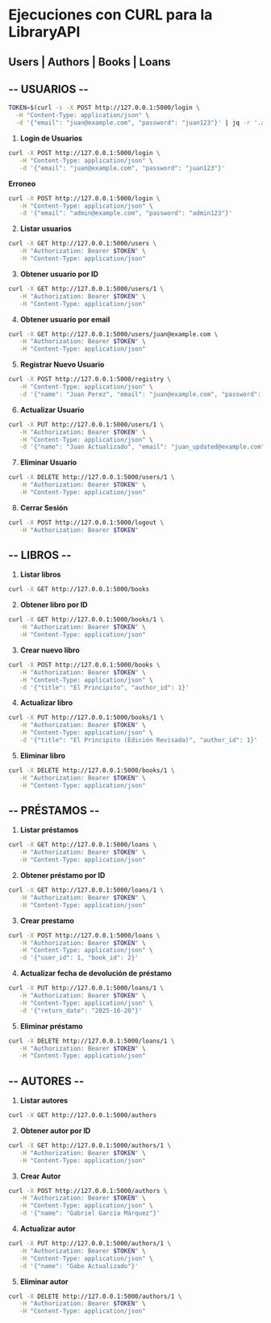 # Ejecuciones con CURL para la LibraryAPI
## Users | Authors | Books | Loans

## -- USUARIOS --

```bash
TOKEN=$(curl -s -X POST http://127.0.0.1:5000/login \
  -H "Content-Type: application/json" \
  -d '{"email": "juan@example.com", "password": "juan123"}' | jq -r '.access_token')
```

1. **Login de Usuarios**
```bash
curl -X POST http://127.0.0.1:5000/login \
   -H "Content-Type: application/json" \
   -d '{"email": "juan@example.com", "password": "juan123"}'
```
**Erroneo**
```bash
curl -X POST http://127.0.0.1:5000/login \
   -H "Content-Type: application/json" \
   -d '{"email": "admin@example.com", "password": "admin123"}'
```

2. **Listar usuarios**
```bash
curl -X GET http://127.0.0.1:5000/users \
   -H "Authorization: Bearer $TOKEN" \
   -H "Content-Type: application/json"
```

3. **Obtener usuario por ID**
```bash
curl -X GET http://127.0.0.1:5000/users/1 \
   -H "Authorization: Bearer $TOKEN" \
   -H "Content-Type: application/json"
```

4. **Obtener usuario por email**
```bash
curl -X GET http://127.0.0.1:5000/users/juan@example.com \
   -H "Authorization: Bearer $TOKEN" \
   -H "Content-Type: application/json"
```

5. **Registrar Nuevo Usuario**
```bash
curl -X POST http://127.0.0.1:5000/registry \
   -H "Content-Type: application/json" \
   -d '{"name": "Juan Perez", "email": "juan@example.com", "password": "juan123"}'
```

6. **Actualizar Usuario**
```bash
curl -X PUT http://127.0.0.1:5000/users/1 \
   -H "Authorization: Bearer $TOKEN" \
   -H "Content-Type: application/json" \
   -d '{"name": "Juan Actualizado", "email": "juan_updated@example.com", "password": "nuevo123"}'
```
7. **Eliminar Usuario**
```bash
curl -X DELETE http://127.0.0.1:5000/users/1 \
   -H "Authorization: Bearer $TOKEN" \
   -H "Content-Type: application/json"
```
8. **Cerrar Sesión**
```bash
curl -X POST http://127.0.0.1:5000/logout \
   -H "Authorization: Bearer $TOKEN"
```


## -- LIBROS --

1. **Listar libros**
```bash
curl -X GET http://127.0.0.1:5000/books
```

2. **Obtener libro por ID**
```bash
curl -X GET http://127.0.0.1:5000/books/1 \
   -H "Authorization: Bearer $TOKEN" \
   -H "Content-Type: application/json"
```

3. **Crear nuevo libro**
```bash
curl -X POST http://127.0.0.1:5000/books \
   -H "Authorization: Bearer $TOKEN" \
   -H "Content-Type: application/json" \
   -d '{"title": "El Principito", "author_id": 1}'
```

4. **Actualizar libro**
```bash
curl -X PUT http://127.0.0.1:5000/books/1 \
   -H "Authorization: Bearer $TOKEN" \
   -H "Content-Type: application/json" \
   -d '{"title": "El Principito (Edición Revisada)", "author_id": 1}'
```

5. **Eliminar libro**
```bash
curl -X DELETE http://127.0.0.1:5000/books/1 \
   -H "Authorization: Bearer $TOKEN" \
   -H "Content-Type: application/json"
```

## -- PRÉSTAMOS --

1. **Listar préstamos**
```bash
curl -X GET http://127.0.0.1:5000/loans \
   -H "Authorization: Bearer $TOKEN" \
   -H "Content-Type: application/json"
```

2. **Obtener préstamo por ID**
```bash
curl -X GET http://127.0.0.1:5000/loans/1 \
   -H "Authorization: Bearer $TOKEN" \
   -H "Content-Type: application/json"
```

3. **Crear prestamo**
```bash
curl -X POST http://127.0.0.1:5000/loans \
   -H "Authorization: Bearer $TOKEN" \
   -H "Content-Type: application/json" \
   -d '{"user_id": 1, "book_id": 2}'
```

4. **Actualizar fecha de devolución de préstamo**
```bash
curl -X PUT http://127.0.0.1:5000/loans/1 \
   -H "Authorization: Bearer $TOKEN" \
   -H "Content-Type: application/json" \
   -d '{"return_date": "2025-10-20"}'
```

5. **Eliminar préstamo**
```bash
curl -X DELETE http://127.0.0.1:5000/loans/1 \
   -H "Authorization: Bearer $TOKEN" \
   -H "Content-Type: application/json"
```

## -- AUTORES --

1. **Listar autores**
```bash
curl -X GET http://127.0.0.1:5000/authors
```

2. **Obtener autor por ID**
```bash
curl -X GET http://127.0.0.1:5000/authors/1 \
   -H "Authorization: Bearer $TOKEN" \
   -H "Content-Type: application/json"
```

3. **Crear Autor**
```bash
curl -X POST http://127.0.0.1:5000/authors \
   -H "Authorization: Bearer $TOKEN" \
   -H "Content-Type: application/json" \
   -d '{"name": "Gabriel García Márquez"}'
```

4. **Actualizar autor**
```bash
curl -X PUT http://127.0.0.1:5000/authors/1 \
   -H "Authorization: Bearer $TOKEN" \
   -H "Content-Type: application/json" \
   -d '{"name": "Gabo Actualizado"}'
```

5. **Eliminar autor**
```bash
curl -X DELETE http://127.0.0.1:5000/authors/1 \
   -H "Authorization: Bearer $TOKEN" \
   -H "Content-Type: application/json"
```